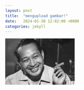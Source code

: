```yaml
---
layout: post
title:  "mengupload gambar!"
date:   2024-01-30 12:02:00 +0800
categories: jekyll 
---
```

![Deskripsi Gambar](/assets/images/download.jpg)


